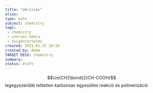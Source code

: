 ```yaml
---
title: "akrilsav"
alias: 
type: note
subject: chemistry
tags:
 - chemistry
 - szerves_kémia
 - oxigéntartalmú
created: 2023.01.25 10:18
created_by: Ádám
TARGET DECK: chemistry
summary: 
status: draft 
---
```

$$\ce{CH2\bond{2}CH-COOH}$$
legegyszerűbb telítetlen karbonsav 
egyesülési reakció és polimerizáció
